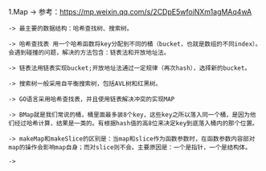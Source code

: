 1.Map
	-> 参考：https://mp.weixin.qq.com/s/2CDpE5wfoiNXm1agMAq4wA

	-> 最主要的数据结构：哈希查找树、搜索树。

	-> 哈希查找表 用一个哈希函数将key分配到不同的桶（bucket，也就是数组的不同index）。 会遇到碰撞的问题，解决的方法包含：链表法和开放地址法。

	-> 链表法用链表实现bucket;开放地址法通过一定规律（再次hash），选择新的bucket。

	-> 搜索树一般采用自平衡搜索树，包括AVL树和红黑树。

	-> GO语言采用哈希查找表，并且使用链表解决冲突的实现MAP

	-> BMap就是我们常说的桶，桶里面最多装8个key，这些key之所以落入同一个桶，是因为他们经过哈希计算，结果是一类的。有根据hash值的高8位来决定key到底落入桶内的那个位置。

	-> makeMap和makeSlice的区别是：当map和slice作为函数参数时，在函数参数内容部对map的操作会影响map自身；而对slice则不会。主要原因是：一个是指针，一个是结构体。

	-> 

